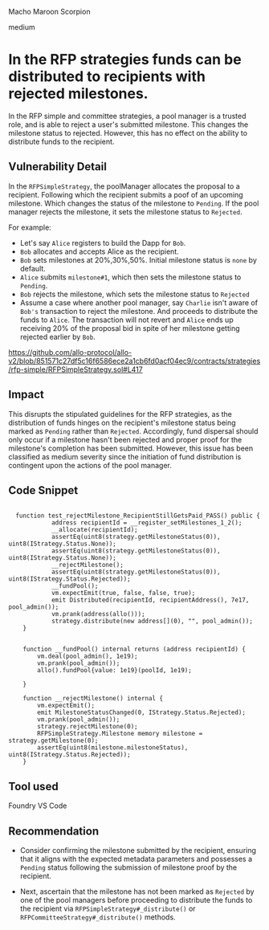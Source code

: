 Macho Maroon Scorpion

medium

# In the RFP strategies funds can be distributed to recipients with rejected milestones.
In the RFP simple and committee strategies, a pool manager is a trusted role, and is able to reject a user's submitted milestone. This changes the milestone status to rejected. However, this has no effect on the ability to distribute funds to the recipient. 


## Vulnerability Detail

In the `RFPSimpleStrategy`, the poolManager allocates the proposal to a recipient. Following which the recipient submits a  poof of an upcoming milestone. Which changes the status of the milestone to `Pending`. If the pool manager rejects the milestone,  it sets the milestone status to `Rejected`. 

For example:
- Let's say `Alice` registers to build the Dapp for `Bob`.
- `Bob` allocates and accepts Alice as the recipient.
- `Bob` sets milestones at 20%,30%,50%. Initial milestone status is `none` by default.
- `Alice` submits `milestone#1`, which then sets the milestone status to `Pending`.
- `Bob` rejects the milestone, which sets the milestone status to `Rejected` 
-  Assume a case where another pool manager, say `Charlie` isn't aware of `Bob's` transaction to reject the milestone. And proceeds to distribute the funds to `Alice`. The transaction will not revert and `Alice` ends up receiving 20% of the proposal bid in spite of her milestone getting rejected earlier by `Bob`.

https://github.com/allo-protocol/allo-v2/blob/851571c27df5c16f6586ece2a1cb6fd0acf04ec9/contracts/strategies/rfp-simple/RFPSimpleStrategy.sol#L417

## Impact
This disrupts the stipulated guidelines for the RFP strategies, as the distribution of funds hinges on the recipient's milestone status being marked as `Pending` rather than `Rejected`. Accordingly, fund dispersal should only occur if a milestone hasn't been rejected and proper proof for the milestone's completion has been submitted.
However, this issue has been classified as medium severity since the initiation of fund distribution is contingent upon the actions of the pool manager.

## Code Snippet

```solidity

  function test_rejectMilestone_RecipientStillGetsPaid_PASS() public {
            address recipientId = __register_setMilestones_1_2();
            __allocate(recipientId);
            assertEq(uint8(strategy.getMilestoneStatus(0)), uint8(IStrategy.Status.None));
            assertEq(uint8(strategy.getMilestoneStatus(0)), uint8(IStrategy.Status.None));
            __rejectMilestone();
            assertEq(uint8(strategy.getMilestoneStatus(0)), uint8(IStrategy.Status.Rejected));
            __fundPool();
            vm.expectEmit(true, false, false, true);
            emit Distributed(recipientId, recipientAddress(), 7e17, pool_admin());
            vm.prank(address(allo()));
            strategy.distribute(new address[](0), "", pool_admin());
    }


    function __fundPool() internal returns (address recipientId) {
        vm.deal(pool_admin(), 1e19);
        vm.prank(pool_admin());
        allo().fundPool{value: 1e19}(poolId, 1e19);

    }

    function __rejectMilestone() internal {
        vm.expectEmit();
        emit MilestoneStatusChanged(0, IStrategy.Status.Rejected);
        vm.prank(pool_admin());
        strategy.rejectMilestone(0);
        RFPSimpleStrategy.Milestone memory milestone = strategy.getMilestone(0);
        assertEq(uint8(milestone.milestoneStatus), uint8(IStrategy.Status.Rejected));
    }

```

## Tool used

Foundry
VS Code

## Recommendation

- Consider confirming the milestone submitted by the recipient, ensuring that it aligns with the expected metadata parameters and possesses a `Pending` status following the submission of milestone proof by the recipient.

- Next, ascertain that the milestone has not been marked as `Rejected` by one of the pool managers before proceeding to distribute the funds to the recipient via `RFPSimpleStrategy#_distribute()` or `RFPCommitteeStrategy#_distribute()` methods.